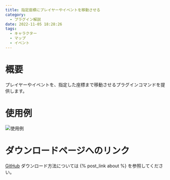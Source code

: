 ```yaml
---
title: 指定座標にプレイヤーやイベントを移動させる
category:
  - プラグイン解説
date: 2022-11-05 18:28:26
tags:
  - キャラクター
  - マップ
  - イベント
---
```


# 概要

プレイヤーやイベントを、指定した座標まで移動させるプラグインコマンドを提供します。

# 使用例

![使用例](setting.png "使用例")

# ダウンロードページへのリンク

[GitHub](https://github.com/elleonard/DarkPlasma-MZ-Plugins/blob/release/DarkPlasma_MoveToPoint.js)
ダウンロード方法については {% post_link about %} を参照してください。
